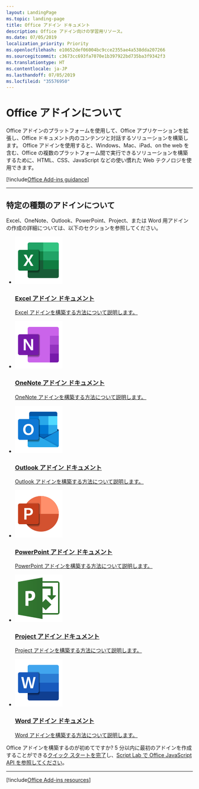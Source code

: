 ```yaml
---
layout: LandingPage
ms.topic: landing-page
title: Office アドイン ドキュメント
description: Office アドイン向けの学習用リソース。
ms.date: 07/05/2019
localization_priority: Priority
ms.openlocfilehash: e10652def06004bc9cce2355ae4a538dda207266
ms.sourcegitcommit: c3673cc693fa7070e1b397922bd735ba3f9342f3
ms.translationtype: HT
ms.contentlocale: ja-JP
ms.lasthandoff: 07/05/2019
ms.locfileid: "35576950"
---
```

# <a name="about-office-add-ins"></a>Office アドインについて

<p>Office アドインのプラットフォームを使用して、Office アプリケーションを拡張し、Office ドキュメント内のコンテンツと対話するソリューションを構築します。 Office アドインを使用すると、Windows、Mac、iPad、on the web を含む、Office の複数のプラットフォーム間で実行できるソリューションを構築するために、HTML、CSS、JavaScript などの使い慣れた Web テクノロジを使用できます。</p>

[!include[Office Add-ins guidance](../includes/landing-page-office-addins-guidance.md)]

---

<h2>特定の種類のアドインについて</h2>

<p>Excel、OneNote、Outlook、PowerPoint、Project、または Word 用アドインの作成の詳細については、以下のセクションを参照してください。</p>

<ul class="panelContent cardsF cols cols3">
    <li>
        <a href="../excel/index.md">
        <div class="cardSize">
            <div class="cardPadding">
                <div class="card">
                    <div class="cardImageOuter">
                        <div class="cardImage">
                            <img src="../images/index/logo-excel.svg" alt="Excel add-ins documentation" />
                        </div>
                    </div>
                    <div class="cardText">
                        <h3>Excel アドイン ドキュメント</h3>
                        <p>Excel アドインを構築する方法について説明します。</p>
                    </div>
                </div>
            </div>
        </div>
        </a>
    </li>
    <li>
        <a href="../onenote/index.md">
        <div class="cardSize">
            <div class="cardPadding">
                <div class="card">
                    <div class="cardImageOuter">
                        <div class="cardImage">
                            <img src="../images/index/logo-onenote.svg" alt="OneNote add-ins documentation" />
                        </div>
                    </div>
                    <div class="cardText">
                        <h3>OneNote アドイン ドキュメント</h3>
                        <p>OneNote アドインを構築する方法について説明します。</p>
                    </div>
                </div>
            </div>
        </div>
        </a>
    </li>
    <li>
        <a href="../outlook/index.md">
        <div class="cardSize">
            <div class="cardPadding">
                <div class="card">
                    <div class="cardImageOuter">
                        <div class="cardImage">
                            <img src="../images/index/logo-outlook.svg" alt="Outlook add-ins documentation" />
                        </div>
                    </div>
                    <div class="cardText">
                        <h3>Outlook アドイン ドキュメント</h3>
                        <p>Outlook アドインを構築する方法について説明します。</p>
                    </div>
                </div>
            </div>
        </div>
        </a>
    </li>
    <li>
        <a href="../powerpoint/index.md">
        <div class="cardSize">
            <div class="cardPadding">
                <div class="card">
                    <div class="cardImageOuter">
                        <div class="cardImage">
                            <img src="../images/index/logo-powerpoint.svg" alt="PowerPoint add-ins documentation" />
                        </div>
                    </div>
                    <div class="cardText">
                        <h3>PowerPoint アドイン ドキュメント</h3>
                        <p>PowerPoint アドインを構築する方法について説明します。</p>
                    </div>
                </div>
            </div>
        </div>
        </a>
    </li>
    <li>
        <a href="../project/index.md">
        <div class="cardSize">
            <div class="cardPadding">
                <div class="card">
                    <div class="cardImageOuter">
                        <div class="cardImage">
                            <img src="../images/index/logo-project-server.svg" alt="Project add-ins documentation" />
                        </div>
                    </div>
                    <div class="cardText">
                        <h3>Project アドイン ドキュメント</h3>
                        <p>Project アドインを構築する方法について説明します。</p>
                    </div>
                </div>
            </div>
        </div>
        </a>
    </li>
    <li>
        <a href="../word/index.md">
        <div class="cardSize">
            <div class="cardPadding">
                <div class="card">
                    <div class="cardImageOuter">
                        <div class="cardImage">
                            <img src="../images/index/logo-word.svg" alt="Word add-ins documentation" />
                        </div>
                    </div>
                    <div class="cardText">
                        <h3>Word アドイン ドキュメント</h3>
                        <p>Word アドインを構築する方法について説明します。</p>
                    </div>
                </div>
            </div>
        </div>
        </a>
    </li>
</ul>

<p>Office アドインを構築するのが初めてですか? 5 分以内に最初のアドインを作成することができる<a href="../index.md">クイック スタートを完​​了</a>し、<a href="explore-with-script-lab.md">Script Lab で Office JavaScript API を参照してください</a>。</p>

---

[!include[Office Add-ins resources](../includes/landing-page-resources.md)]
